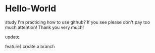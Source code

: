 # Hello-World
study
I'm practicing how to use github? If you see please don't pay too much attention! Thank you very much!

update

feature1
create a branch
